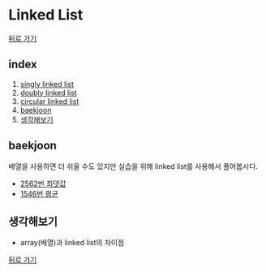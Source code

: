 # Linked List

[뒤로 가기](https://github.com/nadarm/42-algo-basic)

## index
1. [singly linked list](./singly_linked_list)
1. [doubly linked list](./doubly_linked_list)
1. [circular linked list](./circular_linked_list)
1. [baekjoon](#baekjoon)
1. [생각해보기](#생각해보기)

## baekjoon

배열을 사용하면 더 쉬울 수도 있지만 실습을 위해 linked list를 사용해서 풀어봅시다.

- [2562번 최댓값](https://www.acmicpc.net/problem/2562")
- [1546번 평균](https://www.acmicpc.net/problem/1546")

## 생각해보기
- array(배열)과 linked list의 차이점


[뒤로 가기](https://github.com/nadarm/42-algo-basic)
